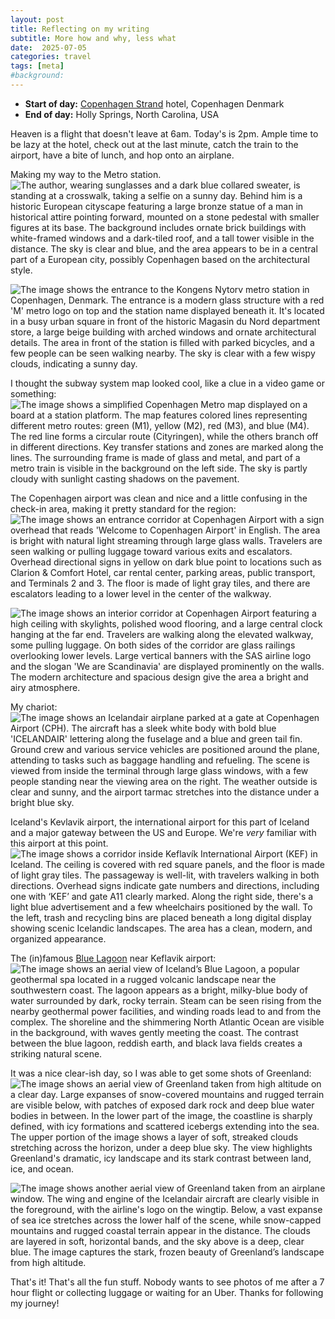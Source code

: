 ```yaml
---
layout: post
title: Reflecting on my writing
subtitle: More how and why, less what
date:  2025-07-05
categories: travel
tags: [meta]
#background: 
---
```


- **Start of day:** [Copenhagen Strand](https://www.copenhagenstrand.com/) hotel, Copenhagen Denmark
- **End of day:** Holly Springs, North Carolina, USA

Heaven is a flight that doesn't leave at 6am. Today's is 2pm. Ample time to be lazy at the hotel, check out at the last minute, catch the train to the airport, have a bite of lunch, and hop onto an airplane. 

Making my way to the Metro station.
<img src="/assets/20250519-copenhagen1.jpg" alt="The author, wearing sunglasses and a dark blue collared sweater, is standing at a crosswalk, taking a selfie on a sunny day. Behind him is a historic European cityscape featuring a large bronze statue of a man in historical attire pointing forward, mounted on a stone pedestal with smaller figures at its base. The background includes ornate brick buildings with white-framed windows and a dark-tiled roof, and a tall tower visible in the distance. The sky is clear and blue, and the area appears to be in a central part of a European city, possibly Copenhagen based on the architectural style." />

<img src="/assets/20250519-copenhagen2.jpg" alt="The image shows the entrance to the Kongens Nytorv metro station in Copenhagen, Denmark. The entrance is a modern glass structure with a red 'M' metro logo on top and the station name displayed beneath it. It's located in a busy urban square in front of the historic Magasin du Nord department store, a large beige building with arched windows and ornate architectural details. The area in front of the station is filled with parked bicycles, and a few people can be seen walking nearby. The sky is clear with a few wispy clouds, indicating a sunny day." />

I thought the subway system map looked cool, like a clue in a video game or something:
<img src="/assets/20250519-copenhagen3.jpg" alt="The image shows a simplified Copenhagen Metro map displayed on a board at a station platform. The map features colored lines representing different metro routes: green (M1), yellow (M2), red (M3), and blue (M4). The red line forms a circular route (Cityringen), while the others branch off in different directions. Key transfer stations and zones are marked along the lines. The surrounding frame is made of glass and metal, and part of a metro train is visible in the background on the left side. The sky is partly cloudy with sunlight casting shadows on the pavement." />

The Copenhagen airport was clean and nice and a little confusing in the check-in area, making it pretty standard for the region:
<img src="/assets/20250519-copenhagen-airport1.jpg" alt="The image shows an entrance corridor at Copenhagen Airport with a sign overhead that reads 'Welcome to Copenhagen Airport' in English. The area is bright with natural light streaming through large glass walls. Travelers are seen walking or pulling luggage toward various exits and escalators. Overhead directional signs in yellow on dark blue point to locations such as Clarion & Comfort Hotel, car rental center, parking areas, public transport, and Terminals 2 and 3. The floor is made of light gray tiles, and there are escalators leading to a lower level in the center of the walkway." />

<img src="/assets/20250519-copenhagen-airport2.jpg" alt="The image shows an interior corridor at Copenhagen Airport featuring a high ceiling with skylights, polished wood flooring, and a large central clock hanging at the far end. Travelers are walking along the elevated walkway, some pulling luggage. On both sides of the corridor are glass railings overlooking lower levels. Large vertical banners with the SAS airline logo and the slogan 'We are Scandinavia' are displayed prominently on the walls. The modern architecture and spacious design give the area a bright and airy atmosphere." />

My chariot:
<img src="/assets/20250519-icelandair-plane.jpg" alt="The image shows an Icelandair airplane parked at a gate at Copenhagen Airport (CPH). The aircraft has a sleek white body with bold blue 'ICELANDAIR' lettering along the fuselage and a blue and green tail fin. Ground crew and various service vehicles are positioned around the plane, attending to tasks such as baggage handling and refueling. The scene is viewed from inside the terminal through large glass windows, with a few people standing near the viewing area on the right. The weather outside is clear and sunny, and the airport tarmac stretches into the distance under a bright blue sky." />

Iceland's Kevlavik airport, the international airport for this part of Iceland and a major gateway between the US and Europe. We're _very_ familiar with this airport at this point.
<img src="/assets/20250519-keflavik.jpg" alt="The image shows a corridor inside Keflavík International Airport (KEF) in Iceland. The ceiling is covered with red square panels, and the floor is made of light gray tiles. The passageway is well-lit, with travelers walking in both directions. Overhead signs indicate gate numbers and directions, including one with ‘KEF’ and gate A11 clearly marked. Along the right side, there's a light blue advertisement and a few wheelchairs positioned by the wall. To the left, trash and recycling bins are placed beneath a long digital display showing scenic Icelandic landscapes. The area has a clean, modern, and organized appearance." />

The (in)famous [Blue Lagoon](https://www.bluelagoon.com/) near Keflavik airport:
<img src="/assets/20250519-bluelagoon.jpg" alt="The image shows an aerial view of Iceland’s Blue Lagoon, a popular geothermal spa located in a rugged volcanic landscape near the southwestern coast. The lagoon appears as a bright, milky-blue body of water surrounded by dark, rocky terrain. Steam can be seen rising from the nearby geothermal power facilities, and winding roads lead to and from the complex. The shoreline and the shimmering North Atlantic Ocean are visible in the background, with waves gently meeting the coast. The contrast between the blue lagoon, reddish earth, and black lava fields creates a striking natural scene." />

It was a nice clear-ish day, so I was able to get some shots of Greenland:
<img src="/assets/20250519-greenland1.jpg" alt="The image shows an aerial view of Greenland taken from high altitude on a clear day. Large expanses of snow-covered mountains and rugged terrain are visible below, with patches of exposed dark rock and deep blue water bodies in between. In the lower part of the image, the coastline is sharply defined, with icy formations and scattered icebergs extending into the sea. The upper portion of the image shows a layer of soft, streaked clouds stretching across the horizon, under a deep blue sky. The view highlights Greenland's dramatic, icy landscape and its stark contrast between land, ice, and ocean." />

<img src="/assets/20250519-greenland2.jpg" alt="The image shows another aerial view of Greenland taken from an airplane window. The wing and engine of the Icelandair aircraft are clearly visible in the foreground, with the airline's logo on the wingtip. Below, a vast expanse of sea ice stretches across the lower half of the scene, while snow-capped mountains and rugged coastal terrain appear in the distance. The clouds are layered in soft, horizontal bands, and the sky above is a deep, clear blue. The image captures the stark, frozen beauty of Greenland’s landscape from high altitude." />

That's it! That's all the fun stuff. Nobody wants to see photos of me after a 7 hour flight or collecting luggage or waiting for an Uber. Thanks for following my journey! 